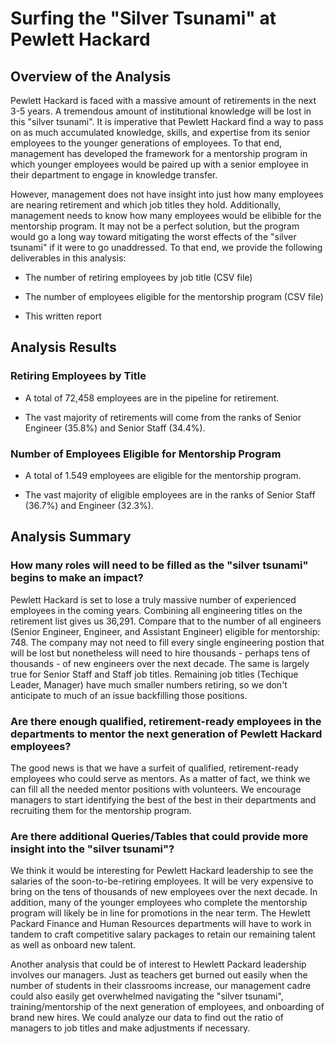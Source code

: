 
# Surfing the "Silver Tsunami" at Pewlett Hackard

## Overview of the Analysis

Pewlett Hackard is faced with a massive amount of retirements in the next 3-5 years. A tremendous amount of institutional knowledge will be lost in this "silver tsunami". It is imperative that Pewlett Hackard find a way to pass on as much accumulated knowledge, skills, and expertise from its senior employees to the younger generations of employees. To that end, management has developed the framework for a mentorship program in which younger employees would be paired up with a senior employee in their department to engage in knowledge transfer.

However, management does not have insight into just how many employees are nearing retirement and which job titles they hold. Additionally, management needs to know how many employees would be elibible for the mentorship program. It may not be a perfect solution, but the program would go a long way toward mitigating the worst effects of the "silver tsunami" if it were to go unaddressed. To that end, we provide the following deliverables in this analysis:

- The number of retiring employees by job title (CSV file)

- The number of employees eligible for the mentorship program (CSV file)

- This written report

## Analysis Results

### Retiring Employees by Title

- A total of 72,458 employees are in the pipeline for retirement. 

- The vast majority of retirements will come from the ranks of Senior Engineer (35.8%) and Senior Staff (34.4%).

### Number of Employees Eligible for Mentorship Program

- A total of 1.549 employees are eligible for the mentorship program.

- The vast majority of eligible employees are in the ranks of Senior Staff (36.7%) and Engineer (32.3%).

## Analysis Summary

### How many roles will need to be filled as the "silver tsunami" begins to make an impact?

Pewlett Hackard is set to lose a truly massive number of experienced employees in the coming years. Combining all engineering titles on the retirement list gives us 36,291. Compare that to the number of all engineers (Senior Engineer, Engineer, and Assistant Engineer) eligible for mentorship: 748. The company may not need to fill  every single engineering postion that will be lost but nonetheless will need to hire thousands - perhaps tens of thousands - of new engineers over the next decade. The same is largely true for Senior Staff and Staff job titles. Remaining job titles (Techique Leader, Manager) have much smaller numbers retiring, so we don't anticipate to much of an issue backfilling those positions.

### Are there enough qualified, retirement-ready employees in the departments to mentor the next generation of Pewlett Hackard employees?

The good news is that we have a surfeit of qualified, retirement-ready employees who could serve as mentors. As a matter of fact, we think we can fill all the needed mentor positions with volunteers. We encourage managers to start identifying the best of the best in their departments and recruiting them for the mentorship program.

### Are there additional Queries/Tables that could provide more insight into the "silver tsunami"?

We think it would be interesting for Pewlett Hackard leadership to see the salaries of the soon-to-be-retiring employees. It will be very expensive to bring on the tens of thousands of new employees over the next decade. In addition, many of the younger employees who complete the mentorship program will likely be in line for promotions in the near term. The Hewlett Packard Finance and Human Resources departments will have to work in tandem to craft competitive salary packages to retain our remaining talent as well as onboard new talent.

Another analysis that could be of interest to Hewlett Packard leadership involves our managers. Just as teachers get burned out easily when the number of students in their classrooms increase, our management cadre could also easily get overwhelmed navigating the "silver tsunami", training/mentorship of the next generation of employees, and onboarding of brand new hires. We could analyze our data to find out the ratio of managers to job titles and make adjustments if necessary.


